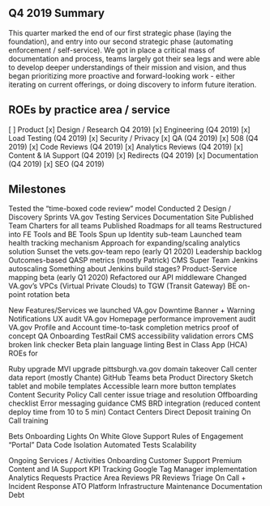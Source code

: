## Q4 2019 Summary
This quarter marked the end of our first strategic phase (laying the foundation), and entry into our second strategic phase (automating enforcement / self-service). We got in place a critical mass of documentation and process, teams largely got their sea legs and were able to develop deeper understandings of their mission and vision, and thus began prioritizing more proactive and forward-looking work - either iterating on current offerings, or doing discovery to inform future iteration.

## ROEs by practice area / service
[ ] Product
[x] Design / Research Q4 2019)
[x] Engineering (Q4 2019)
[x] Load Testing (Q4 2019)
[x] Security / Privacy
[x] QA (Q4 2019)
[x] 508 (Q4 2019)
[x] Code Reviews (Q4 2019)
[x] Analytics Reviews (Q4 2019)
[x] Content & IA Support (Q4 2019)
[x] Redirects (Q4 2019)
[x] Documentation (Q4 2019)
[x] SEO (Q4 2019)

## Milestones
Tested the “time-boxed code review” model
Conducted 2 Design / Discovery Sprints
VA.gov Testing Services
Documentation Site
Published Team Charters for all teams
Published Roadmaps for all teams
Restructured into FE Tools and BE Tools
Spun up Identity sub-team
Launched team health tracking mechanism
Approach for expanding/scaling analytics solution
Sunset the vets.gov-team repo (early Q1 2020)
Leadership backlog
Outcomes-based QASP metrics (mostly Patrick)
CMS Super Team
Jenkins autoscaling
Something about Jenkins build stages?
Product-Service mapping beta (early Q1 2020)
Refactored our API middleware
Changed VA.gov’s VPCs (Virtual Private Clouds) to TGW (Transit Gateway)
BE on-point rotation beta



New Features/Services we launched
VA.gov Downtime Banner + Warning Notifications UX audit
VA.gov Homepage performance improvement audit
VA.gov Profile and Account time-to-task completion metrics proof of concept
QA Onboarding
TestRail
CMS accessibility validation errors
CMS broken link checker
Beta plain language linting
Best in Class App (HCA)
ROEs for

Ruby upgrade
MVI upgrade
pittsburgh.va.gov domain takeover
Call center data report (mostly Chante)
GitHub Teams beta
Product Directory
Sketch tablet and mobile templates
Accessible learn more button templates
Content Security Policy
Call center issue triage and resolution
Offboarding checklist
Error messaging guidance
CMS BRD integration (reduced content deploy time from 10 to 5 min)
Contact Centers Direct Deposit training 
On Call training

Bets
Onboarding
Lights On
White Glove Support
Rules of Engagement
“Portal”
Data
Code Isolation
Automated Tests
Scalability

Ongoing Services / Activities
Onboarding
Customer Support
Premium Content and IA Support
KPI Tracking
Google Tag Manager implementation
Analytics Requests
Practice Area Reviews
PR Reviews
Triage
On Call + Incident Response
ATO
Platform Infrastructure Maintenance
Documentation Debt
